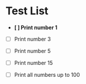 # Test List

- **[ ] Print number 1**
- [ ] Print number 3
- [ ] Print number 5
- [ ] Print number 15
- [ ] Print all numbers up to 100

